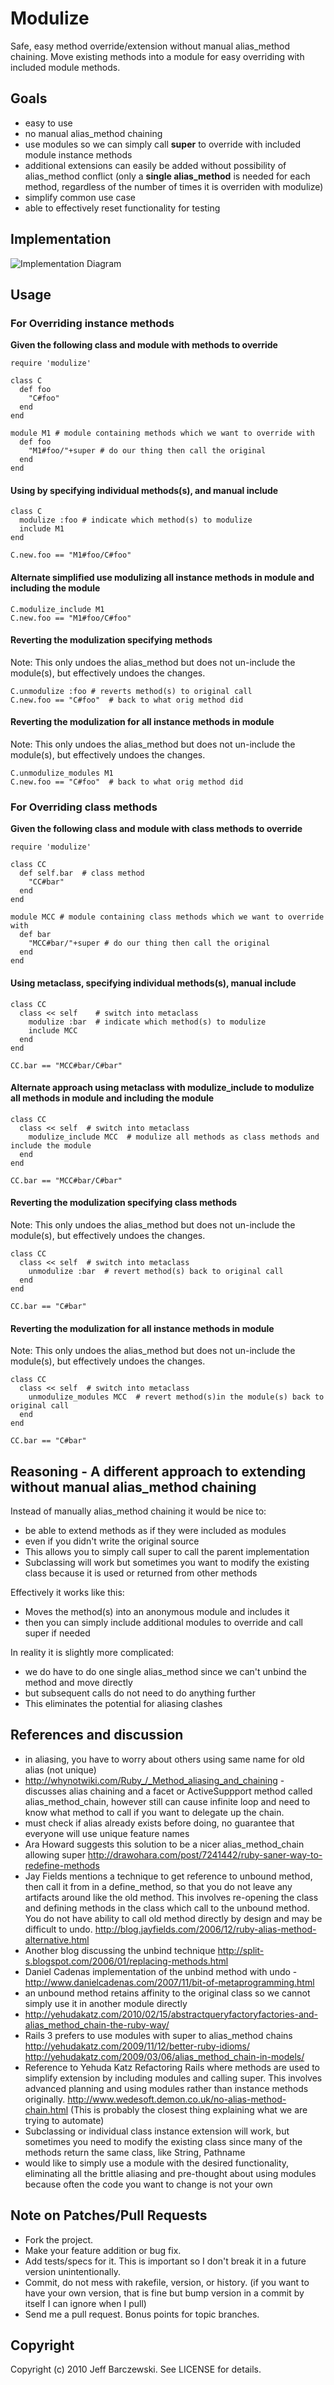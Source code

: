 # Modulize

Safe, easy method override/extension without manual alias_method chaining. Move existing methods into a module for easy overriding with included module methods.

## Goals

 - easy to use
 - no manual alias_method chaining
 - use modules so we can simply call **super** to override with included module instance methods
 - additional extensions can easily be added without possibility of alias_method conflict (only a **single alias_method** is needed for each method, regardless of the number of times it is overriden with modulize)
 - simplify common use case
 - able to effectively reset functionality for testing

## Implementation

![Implementation Diagram](implementation.png)


## Usage

### For Overriding instance methods

**Given the following class and module with methods to override**

    require 'modulize'

    class C
      def foo
        "C#foo"
      end
    end

    module M1 # module containing methods which we want to override with
      def foo
        "M1#foo/"+super # do our thing then call the original
      end
    end


#### Using by specifying individual methods(s), and manual include

    class C
      modulize :foo # indicate which method(s) to modulize
      include M1
    end

    C.new.foo == "M1#foo/C#foo"


#### Alternate simplified use modulizing all instance methods in module and including the module

    C.modulize_include M1
    C.new.foo == "M1#foo/C#foo"


#### Reverting the modulization specifying methods

Note: This only undoes the alias_method but does not un-include the module(s), but effectively undoes the changes.

    C.unmodulize :foo # reverts method(s) to original call
    C.new.foo == "C#foo"  # back to what orig method did


#### Reverting the modulization for all instance methods in module

Note: This only undoes the alias_method but does not un-include the module(s), but effectively undoes the changes.

    C.unmodulize_modules M1
    C.new.foo == "C#foo"  # back to what orig method did


### For Overriding class methods

**Given the following class and module with class methods to override**

    require 'modulize'

    class CC
      def self.bar  # class method
        "CC#bar"
      end
    end

    module MCC # module containing class methods which we want to override with
      def bar
        "MCC#bar/"+super # do our thing then call the original
      end
    end


#### Using metaclass, specifying individual methods(s), manual include

    class CC
      class << self    # switch into metaclass
        modulize :bar  # indicate which method(s) to modulize
        include MCC
      end
    end

    CC.bar == "MCC#bar/C#bar"


#### Alternate approach using metaclass with modulize_include to modulize all methods in module and including the module

    class CC
      class << self  # switch into metaclass
        modulize_include MCC  # modulize all methods as class methods and include the module
      end
    end

    CC.bar == "MCC#bar/C#bar"


#### Reverting the modulization specifying class methods

Note: This only undoes the alias_method but does not un-include the module(s), but effectively undoes the changes.

    class CC
      class << self  # switch into metaclass
        unmodulize :bar  # revert method(s) back to original call
      end
    end

    CC.bar == "C#bar"


#### Reverting the modulization for all instance methods in module

Note: This only undoes the alias_method but does not un-include the module(s), but effectively undoes the changes.

    class CC
      class << self  # switch into metaclass
        unmodulize_modules MCC  # revert method(s)in the module(s) back to original call
      end
    end

    CC.bar == "C#bar"



## Reasoning - A different approach to extending without manual alias_method chaining

Instead of manually alias_method chaining it would be nice to:

 - be able to extend methods as if they were included as modules
 - even if you didn't write the original source
 - This allows you to simply call super to call the parent implementation
 - Subclassing will work but sometimes you want to modify the existing class because it is used or returned from other methods

Effectively it works like this:

 - Moves the method(s) into an anonymous module and includes it
 - then you can simply include additional modules to override and call super if needed

In reality it is slightly more complicated:

 - we do have to do one single alias_method since we can't unbind the method and move directly
 - but subsequent calls do not need to do anything further
 - This eliminates the potential for aliasing clashes

## References and discussion

 - in aliasing, you have to worry about others using same name for old alias (not unique)
 - <http://whynotwiki.com/Ruby_/_Method_aliasing_and_chaining> - discusses alias chaining and a facet or ActiveSuppport method called alias_method_chain, however still can cause infinite loop and need to know what method to call if you want to delegate up the chain.
 - must check if alias already exists before doing, no guarantee that everyone will use unique feature names
 - Ara Howard suggests this solution to be a nicer alias_method_chain allowing super <http://drawohara.com/post/7241442/ruby-saner-way-to-redefine-methods>
 - Jay Fields mentions a technique to get reference to unbound method, then call it from in a define_method, so that you do not leave any artifacts around like the old method. This involves re-opening the class and defining methods in the class which call to the unbound method. You do not have ability to call old method directly by design and may be difficult to undo. <http://blog.jayfields.com/2006/12/ruby-alias-method-alternative.html>
 - Another blog discussing the unbind technique <http://split-s.blogspot.com/2006/01/replacing-methods.html>
 - Daniel Cadenas implementation of the unbind method with undo - <http://www.danielcadenas.com/2007/11/bit-of-metaprogramming.html>
 - an unbound method retains affinity to the original class so we cannot simply use it in another module directly
 - <http://yehudakatz.com/2010/02/15/abstractqueryfactoryfactories-and-alias_method_chain-the-ruby-way/>
 - Rails 3 prefers to use modules with super to alias_method chains <http://yehudakatz.com/2009/11/12/better-ruby-idioms/> <http://yehudakatz.com/2009/03/06/alias_method_chain-in-models/>
 - Reference to Yehuda Katz Refactoring Rails where methods are used to simplify extension by including modules and calling super. This involves advanced planning and using modules rather than instance methods originally. <http://www.wedesoft.demon.co.uk/no-alias-method-chain.html> (This is probably the closest thing explaining what we are trying to automate)
 - Subclassing or individual class instance extension will work, but sometimes you need to modify the existing class since many of the methods return the same class, like String, Pathname
 - would like to simply use a module with the desired functionality, eliminating all the brittle aliasing and pre-thought about using modules because often the code you want to change is not your own



## Note on Patches/Pull Requests

 - Fork the project.
 - Make your feature addition or bug fix.
 - Add tests/specs for it. This is important so I don't break it in a future version unintentionally.
 - Commit, do not mess with rakefile, version, or history. (if you want to have your own version, that is fine but bump version in a commit by itself I can ignore when I pull)
 - Send me a pull request. Bonus points for topic branches.



## Copyright

Copyright (c) 2010 Jeff Barczewski. See LICENSE for details.



